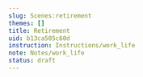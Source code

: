 ```yaml
---
slug: Scenes:retirement
themes: []
title: Retirement
uid: b13ca505c60d
instruction: Instructions/work_life
note: Notes/work_life
status: draft
---
```

